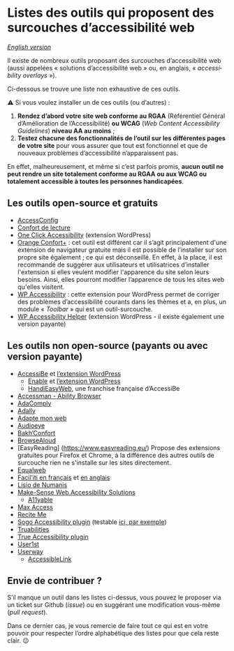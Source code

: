 # Listes des outils qui proposent des surcouches d’accessibilité web

<i lang="en">[English version](readme-en.md)</i>

Il existe de nombreux outils proposant des surcouches d’accessibilité web (aussi appelées « solutions d’accessibilité web » ou, en anglais, « <i lang="en">accessibility overlays</i> »).

Ci-dessous se trouve une liste non exhaustive de ces outils.

⚠️ Si vous voulez installer un de ces outils (ou d’autres) :

1. **Rendez d’abord votre site web conforme au RGAA** (Référentiel Général d’Amélioration de l’Accessibilité) **ou WCAG** (<i lang="en">Web Content Accessibility Guidelines</i>) **niveau AA au moins** ;
1. **Testez chacune des fonctionnalités de l’outil sur les différentes pages de votre site** pour vous assurer que tout est fonctionnel et que de nouveaux problèmes d’accessibilité n’apparaissent pas.

En effet, malheureusement, et même si c’est parfois promis, **aucun outil ne peut rendre un site totalement conforme au RGAA ou aux WCAG ou totalement accessible à toutes les personnes handicapées**.

## Les outils open-source et gratuits

- [AccessConfig](https://accessconfig.a11y.fr/)
- [Confort de lecture](http://www.confortdelecture.org/)
- [One Click Accessibility](https://wordpress.org/plugins/pojo-accessibility/) (extension WordPress)
- [Orange Confort+](https://confort-plus.orange.com/) : cet outil est différent car il s’agit principalement d'une extension de navigateur gratuite mais il est possible de l’installer sur son propre site également ; ce qui est déconseillé. En effet, à la place, il est recommandé de suggérer aux utilisateurs et utilisatrices d’installer l'extension si elles veulent modifier l'apparence du site selon leurs besoins. Ainsi, elles pourront modifier l’apparence de tous les sites web qu'elles visitent.
- [WP Accessibility](https://wordpress.org/plugins/wp-accessibility/) : cette extension pour WordPress permet de corriger des problèmes d’accessibilité courants dans les thèmes et a, en plus, un module « <i lang="en">Toolbar</i> » qui est un outil-surcouche.
- [WP Accessibility Helper](https://wordpress.org/plugins/wp-accessibility-helper/) (extension WordPress - il existe également une version payante)

## Les outils non open-source (payants ou avec version payante)

- [AccessiBe](https://accessibe.com/) et [l’extension WordPress](https://wordpress.org/plugins/accessibe/)
    - [Enable](https://enablemysite.com/) et [l’extension WordPress](https://wordpress.org/plugins/enable-accessibility/)
    - [HandiEasyWeb](https://handieasy.com/content/13quest-ce-que-handieasyweb), une franchise française d’AccessiBe
- [Accessman - Ability Browser](http://www.access-man.com/quest-ce-que-ability-browser/)
- [AdaComply](https://getadacomply.com/)
- [Adally](https://adally.com/)
- [Adapte mon web](https://adaptemonweb.fr/)
- [Audioeye](https://www.audioeye.com/)
- [Bakh’Confort](https://bakhtech.com/)
- [BrowseAloud](https://www.texthelp.com/en-gb/products/browsealoud/)
- [EasyReading] (https://www.easyreading.eu/) Propose des extensions gratuites pour Firefox et Chrome, à la différence des autres outils de surcouche rien ne s'installe sur les sites directement. 
- [Equalweb](https://www.equalweb.com/)
- [Facil’iti en français](https://www.facil-iti.fr/) et [en anglais](https://www.facil-iti.com/)
- [Lisio de Numanis](http://numanis.net/)
- [Make-Sense Web Accessibility Solutions](https://mk-sense.com/)
    - [A11yable](https://allyable.com/)
- [Max Access](https://maxaccess.io/)
- [Recite Me](https://reciteme.com/)
- [Sogo Accessibility plugin](https://pluginsmarket.com/downloads/accessibility-plugin/) (testable [ici, par exemple](https://femmesautistesfrancophones.com/))
- [Truabilities](https://truabilities.com/)
- [True Accessibility plugin](https://trueaccessibility.com/solutions/accessibility-plugin/)
- [User1st](https://www.user1st.com/)
- [Userway](https://userway.org/)
    - [AccessibleLink](https://www.accessiblelink.com/)

## Envie de contribuer ?

S’il manque un outil dans les listes ci-dessus, vous pouvez le proposer via un ticket sur Github (<i lang="en">issue</i>) ou en suggérant une modification vous-même (<i lang="en">pull request</i>).

Dans ce dernier cas, je vous remercie de faire tout ce qui est en votre pouvoir pour respecter l’ordre alphabétique des listes pour que cela reste clair. 😉
